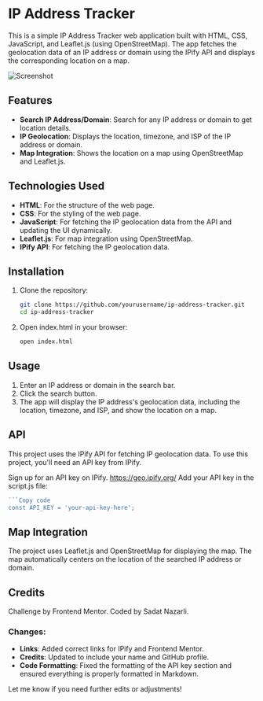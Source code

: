 # IP Address Tracker

This is a simple IP Address Tracker web application built with HTML, CSS, JavaScript, and Leaflet.js (using OpenStreetMap). The app fetches the geolocation data of an IP address or domain using the IPify API and displays the corresponding location on a map.

![Screenshot](./images/screenshot.png)

## Features

- **Search IP Address/Domain**: Search for any IP address or domain to get location details.
- **IP Geolocation**: Displays the location, timezone, and ISP of the IP address or domain.
- **Map Integration**: Shows the location on a map using OpenStreetMap and Leaflet.js.

## Technologies Used

- **HTML**: For the structure of the web page.
- **CSS**: For the styling of the web page.
- **JavaScript**: For fetching the IP geolocation data from the API and updating the UI dynamically.
- **Leaflet.js**: For map integration using OpenStreetMap.
- **IPify API**: For fetching the IP geolocation data.

## Installation

1. Clone the repository:
   ```bash
   git clone https://github.com/yourusername/ip-address-tracker.git
   cd ip-address-tracker
   ```
2. Open index.html in your browser:
   ```bash
   open index.html
   ```

## Usage

1. Enter an IP address or domain in the search bar.
2. Click the search button.
3. The app will display the IP address's geolocation data, including the location, timezone, and ISP, and show the location on a map.

## API

This project uses the IPify API for fetching IP geolocation data. To use this project, you'll need an API key from IPify.

Sign up for an API key on IPify. https://geo.ipify.org/
Add your API key in the script.js file:

````javascript
```Copy code
const API_KEY = 'your-api-key-here';
````

## Map Integration

The project uses Leaflet.js and OpenStreetMap for displaying the map. The map automatically centers on the location of the searched IP address or domain.

## Credits

Challenge by Frontend Mentor.
Coded by Sadat Nazarli.

### Changes:

- **Links**: Added correct links for IPify and Frontend Mentor.
- **Credits**: Updated to include your name and GitHub profile.
- **Code Formatting**: Fixed the formatting of the API key section and ensured everything is properly formatted in Markdown.

Let me know if you need further edits or adjustments!
